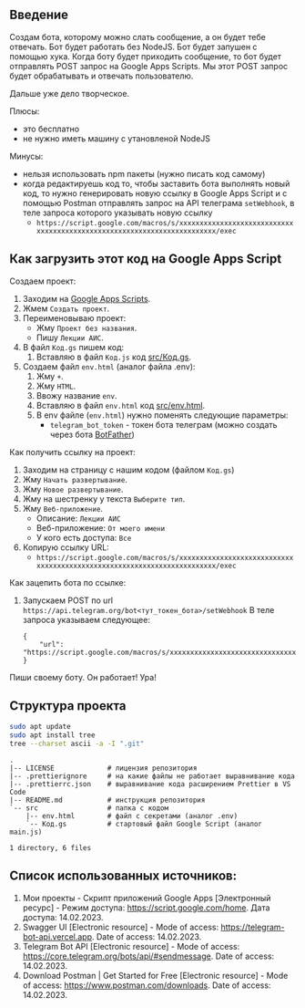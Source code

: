 ## Введение

Создам бота, которому можно слать сообщение,
а он будет тебе отвечать.
Бот будет работать без NodeJS.
Бот будет запушен с помощью хука.
Когда боту будет приходить сообщение,
то бот будет отправлять POST запрос на Google Apps Scripts.
Мы этот POST запрос будет обрабатывать и отвечать пользователю.

Дальше уже дело творческое.

Плюсы:
- это бесплатно
- не нужно иметь машину с утановленой NodeJS

Минусы:
- нельзя использовать npm пакеты (нужно писать код самому)
- когда редактируешь код то, чтобы заставить бота выполнять новый код,
    то нужно генерировать новую ссылку в Google Apps Script
    и с помощью Postman отправлять запрос
    на API телеграма `setWebhook`,
    в теле запроса которого указывать новую ссылку
    - `https://script.google.com/macros/s/xxxxxxxxxxxxxxxxxxxxxxxxxxxxxxxxxxxxxxxxxxxxxxxxxxxxxxxxxxxxxxxxxxxxxxxx/exec`

## Как загрузить этот код на Google Apps Script

Создаем проект:
1. Заходим на [Google Apps Scripts](https://script.google.com/home).
1. Жмем `Создать проект`.
1. Переименовываю проект:
    - Жму `Проект без названия`.
    - Пишу `Лекции АИС`.
1. В файл `Код.gs` пишем код:
    1. Вставляю в файл `Код.js` код [src/Код.gs](src/%D0%9A%D0%BE%D0%B4.gs).
1. Создаем файл `env.html` (аналог файла .env):
    1. Жму `+`.
    1. Жму `HTML`.
    1. Ввожу название `env`.
    1. Вставляю в файл `env.html` код [src/env.html](src/env.html).
    1. В env файле (`env.html`) нужно поменять следующие параметры:
        - `telegram_bot_token` - токен бота телеграм (можно создать через бота [BotFather](https://t.me/BotFather))

Как получить ссылку на проект:
1. Заходим на страницу с нашим кодом (файлом `Код.gs`)
1. Жму `Начать развертывание`.
1. Жму `Новое развертывание`.
1. Жму на шестренку у текста `Выберите тип`.
1. Жму `Веб-приложение`.
    - Описание: `Лекции АИС`
    - Веб-приложение: `От моего имени`
    - У кого есть доступа: `Все`
1. Копирую ссылку URL:
    - `https://script.google.com/macros/s/xxxxxxxxxxxxxxxxxxxxxxxxxxxxxxxxxxxxxxxxxxxxxxxxxxxxxxxxxxxxxxxxxxxxxxxx/exec`

Как зацепить бота по ссылке:
1. Запускаем POST по url `https://api.telegram.org/bot<тут_токен_бота>/setWebhook`
    В теле запроса указываем следующее:

    ```
    {
        "url": "https://script.google.com/macros/s/xxxxxxxxxxxxxxxxxxxxxxxxxxxxxxxxxxxxxxxxxxxxxxxxxxxxxxxxxxxxxxxxxxxxxxxx/exec"
    }
    ```

Пиши своему боту. Он работает! Ура!

## Структура проекта

```bash
sudo apt update
sudo apt install tree
tree --charset ascii -a -I ".git"
```

```
.
|-- LICENSE             # лицензия репозитория
|-- .prettierignore     # на какие файлы не работает выравнивание кода
|-- .prettierrc.json    # выравнивание кода расширением Prettier в VS Code
|-- README.md           # инструкция репозитория
`-- src                 # папка с кодом
    |-- env.html        # файл с секретами (аналог .env)
    `-- Код.gs          # стартовый файл Google Script (аналог main.js)

1 directory, 6 files
```

## Список использованных источников:
1. Мои проекты - Скрипт приложений Google Apps
    [Электронный ресурс] -
    Режим доступа:
    https://script.google.com/home.
    Дата доступа:
    14.02.2023.
1. Swagger UI
    [Electronic resource] -
    Mode of access:
    https://telegram-bot-api.vercel.app.
    Date of access:
    14.02.2023.
1. Telegram Bot API
    [Electronic resource] -
    Mode of access:
    https://core.telegram.org/bots/api/#sendmessage.
    Date of access:
    14.02.2023.
1. Download Postman | Get Started for Free
    [Electronic resource] -
    Mode of access:
    https://www.postman.com/downloads.
    Date of access:
    14.02.2023.
